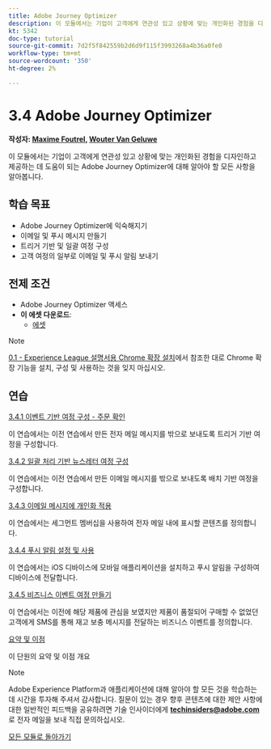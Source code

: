 ```yaml
---
title: Adobe Journey Optimizer
description: 이 모듈에서는 기업이 고객에게 연관성 있고 상황에 맞는 개인화된 경험을 디자인하고 제공하는 데 도움이 되는 Journey Optimizer에 대해 알아야 할 모든 사항을 알아봅니다.
kt: 5342
doc-type: tutorial
source-git-commit: 7d2f5f842559b2d6d9f115f3993268a4b36a0fe0
workflow-type: tm+mt
source-wordcount: '350'
ht-degree: 2%

---
```


# 3.4 Adobe Journey Optimizer

**작성자: [Maxime Foutrel](https://www.linkedin.com/in/maximefoutrel/), [Wouter Van Geluwe](https://www.linkedin.com/in/woutervangeluwe/)**

이 모듈에서는 기업이 고객에게 연관성 있고 상황에 맞는 개인화된 경험을 디자인하고 제공하는 데 도움이 되는 Adobe Journey Optimizer에 대해 알아야 할 모든 사항을 알아봅니다.

## 학습 목표

- Adobe Journey Optimizer에 익숙해지기
- 이메일 및 푸시 메시지 만들기
- 트리거 기반 및 일괄 여정 구성
- 고객 여정의 일부로 이메일 및 푸시 알림 보내기

## 전제 조건

- Adobe Journey Optimizer 액세스
- **이 에셋 다운로드**:
   - [에셋](./../../../assets/ajo/ajo_assets.zip)

>[!NOTE]
>
>[0.1 - Experience League 설명서용 Chrome 확장 설치](../../gettingstarted/gettingstarted/ex1.md)에서 참조한 대로 Chrome 확장 기능을 설치, 구성 및 사용하는 것을 잊지 마십시오.

## 연습

[3.4.1 이벤트 기반 여정 구성 - 주문 확인](./ex1.md)

이 연습에서는 이전 연습에서 만든 전자 메일 메시지를 밖으로 보내도록 트리거 기반 여정을 구성합니다.

[3.4.2 일괄 처리 기반 뉴스레터 여정 구성](./ex2.md)

이 연습에서는 이전 연습에서 만든 이메일 메시지를 밖으로 보내도록 배치 기반 여정을 구성합니다.

[3.4.3 이메일 메시지에 개인화 적용](./ex3.md)

이 연습에서는 세그먼트 멤버십을 사용하여 전자 메일 내에 표시할 콘텐츠를 정의합니다.

[3.4.4 푸시 알림 설정 및 사용](./ex4.md)

이 연습에서는 iOS 디바이스에 모바일 애플리케이션을 설치하고 푸시 알림을 구성하여 디바이스에 전달합니다.

[3.4.5 비즈니스 이벤트 여정 만들기](./ex5.md)

이 연습에서는 이전에 해당 제품에 관심을 보였지만 제품이 품절되어 구매할 수 없었던 고객에게 SMS를 통해 재고 보충 메시지를 전달하는 비즈니스 이벤트를 정의합니다.

[요약 및 이점](./summary.md)

이 단원의 요약 및 이점 개요

>[!NOTE]
>
>Adobe Experience Platform과 애플리케이션에 대해 알아야 할 모든 것을 학습하는 데 시간을 투자해 주셔서 감사합니다. 질문이 있는 경우 향후 콘텐츠에 대한 제안 사항에 대한 일반적인 피드백을 공유하려면 기술 인사이더에게 **techinsiders@adobe.com**&#x200B;로 전자 메일을 보내 직접 문의하십시오.

[모든 모듈로 돌아가기](../../../overview.md)
